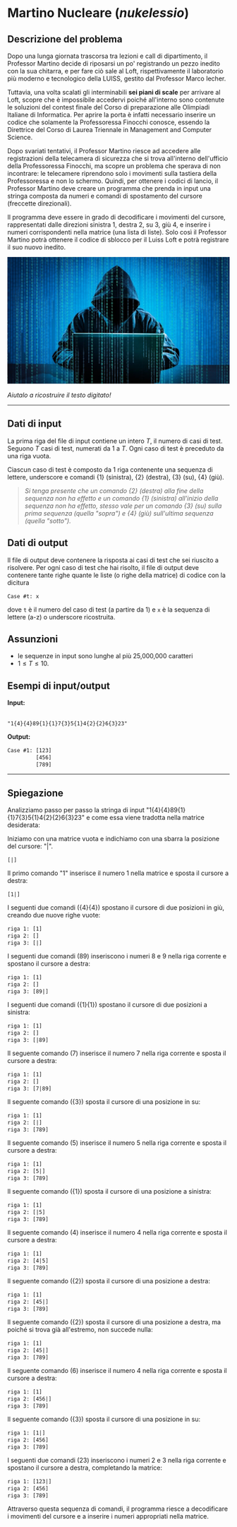 
# Martino Nucleare (*nukelessio*)

## Descrizione del problema

Dopo una lunga giornata trascorsa tra lezioni e call di dipartimento, il Professor Martino decide di riposarsi un po' registrando un pezzo inedito con la sua chitarra, e per fare ciò sale al Loft, rispettivamente il laboratorio più moderno e tecnologico della LUISS, gestito dal Professor Marco Iecher.

Tuttavia, una volta scalati gli interminabili **sei piani di scale** per arrivare al Loft, scopre che è impossibile accedervi poiché all'interno sono contenute le soluzioni del contest finale del Corso di preparazione alle Olimpiadi Italiane di Informatica. Per aprire la porta è infatti necessario inserire un codice che solamente la Professoressa Finocchi conosce, essendo la Direttrice del Corso di Laurea Triennale in Management and Computer Science.

Dopo svariati tentativi, il Professor Martino riesce ad accedere alle registrazioni della telecamera di sicurezza che si trova all'interno dell'ufficio della Professoressa Finocchi, ma scopre un problema che sperava di non incontrare: le telecamere riprendono solo i movimenti sulla tastiera della Professoressa e non lo schermo. Quindi, per ottenere i codici di lancio, il Professor Martino deve creare un programma che prenda in input una stringa composta da numeri e comandi di spostamento del cursore (freccette direzionali).

Il programma deve essere in grado di decodificare i movimenti del cursore, rappresentati dalle direzioni sinistra ${1}$, destra ${2}$, su ${3}$, giù ${4}$, e inserire i numeri corrispondenti nella matrice (una lista di liste). Solo così il Professor Martino potrà ottenere il codice di sblocco per il Luiss Loft e potrà registrare il suo nuovo inedito.


![hacker](hacker.jpg)

*Aiutalo a ricostruire il testo digitato!*

---
## Dati di input

La prima riga del file di input contiene un intero $T$, il numero di casi di test. Seguono $T$ casi di test, numerati da $1$ a $T$. Ogni caso di test è preceduto da una riga vuota.

Ciascun caso di test è composto da 1 riga contenente una sequenza di lettere, underscore e comandi \{1\} (sinistra), \{2\} (destra), \{3\} (su), \{4\} (giù).

> _Si tenga presente che un comando  \{2\} (destra) alla fine della sequenza non ha effetto e un comando \{1\} (sinistra) all'inizio della sequenza non ha effetto, stesso vale per un comando \{3\} (su) sulla prima sequenza (quella "sopra") e \{4\} (giù) sull'ultima sequenza (quella "sotto")._

## Dati di output

Il file di output deve contenere la risposta ai casi di test che sei riuscito a risolvere. Per ogni caso di test che hai risolto, il file di output deve contenere tante righe quante le liste (o righe della matrice) di codice con la dicitura

```
Case #t: x
```

dove `t` è il numero del caso di test (a partire da $1$) e `x` è la sequenza di lettere (a-z) o underscore ricostruita. 

## Assunzioni

- le sequenze in input sono lunghe al più 25,000,000 caratteri
- $1 \le T \le 10$.


## Esempi di input/output


**Input:**

```

"1{4}{4}89{1}{1}7{3}5{1}4{2}{2}6{3}23"

```


**Output:**

```
Case #1: [123]
         [456]
         [789]
```

---

## Spiegazione

Analizziamo passo per passo la stringa di input "1{4}{4}89{1}{1}7{3}5{1}4{2}{2}6{3}23" e come essa viene tradotta nella matrice desiderata:

Iniziamo con una matrice vuota e indichiamo con una sbarra la posizione del cursore: "|".
```
[|]
```
Il primo comando "1" inserisce il numero 1 nella matrice e sposta il cursore a destra:
```
[1|]
```
I seguenti due comandi ({4}{4}) spostano il cursore di due posizioni in giù, creando due nuove righe vuote:
```
riga 1: [1]
riga 2: []
riga 3: [|]
```
I seguenti due comandi (89) inseriscono i numeri 8 e 9 nella riga corrente e spostano il cursore a destra:
```
riga 1: [1]
riga 2: []
riga 3: [89|]
```
I seguenti due comandi ({1}{1}) spostano il cursore di due posizioni a sinistra:
```
riga 1: [1]
riga 2: []
riga 3: [|89]
```
Il seguente comando (7) inserisce il numero 7 nella riga corrente e sposta il cursore a destra:
```
riga 1: [1]
riga 2: []
riga 3: [7|89]
```
Il seguente comando ({3}) sposta il cursore di una posizione in su:
```
riga 1: [1]
riga 2: [|]
riga 3: [789]
```
Il seguente comando (5) inserisce il numero 5 nella riga corrente e sposta il cursore a destra:
```
riga 1: [1]
riga 2: [5|]
riga 3: [789]
```
Il seguente comando ({1}) sposta il cursore di una posizione a sinistra:
```
riga 1: [1]
riga 2: [|5]
riga 3: [789]
```
Il seguente comando (4) inserisce il numero 4 nella riga corrente e sposta il cursore a destra:
```
riga 1: [1]
riga 2: [4|5]
riga 3: [789]
```
Il seguente comando ({2}) sposta il cursore di una posizione a destra:
```
riga 1: [1]
riga 2: [45|]
riga 3: [789]
```
Il seguente comando ({2}) sposta il cursore di una posizione a destra, ma poiché si trova già all'estremo, non succede nulla:
```
riga 1: [1]
riga 2: [45|]
riga 3: [789]
```
Il seguente comando (6) inserisce il numero 4 nella riga corrente e sposta il cursore a destra:
```
riga 1: [1]
riga 2: [456|]
riga 3: [789]
```
Il seguente comando ({3}) sposta il cursore di una posizione in su:
```
riga 1: [1|]
riga 2: [456]
riga 3: [789]
```
I seguenti due comandi (23) inseriscono i numeri 2 e 3 nella riga corrente e spostano il cursore a destra, completando la matrice:
```
riga 1: [123|]
riga 2: [456]
riga 3: [789]
```
Attraverso questa sequenza di comandi, il programma riesce a decodificare i movimenti del cursore e a inserire i numeri appropriati nella matrice.

